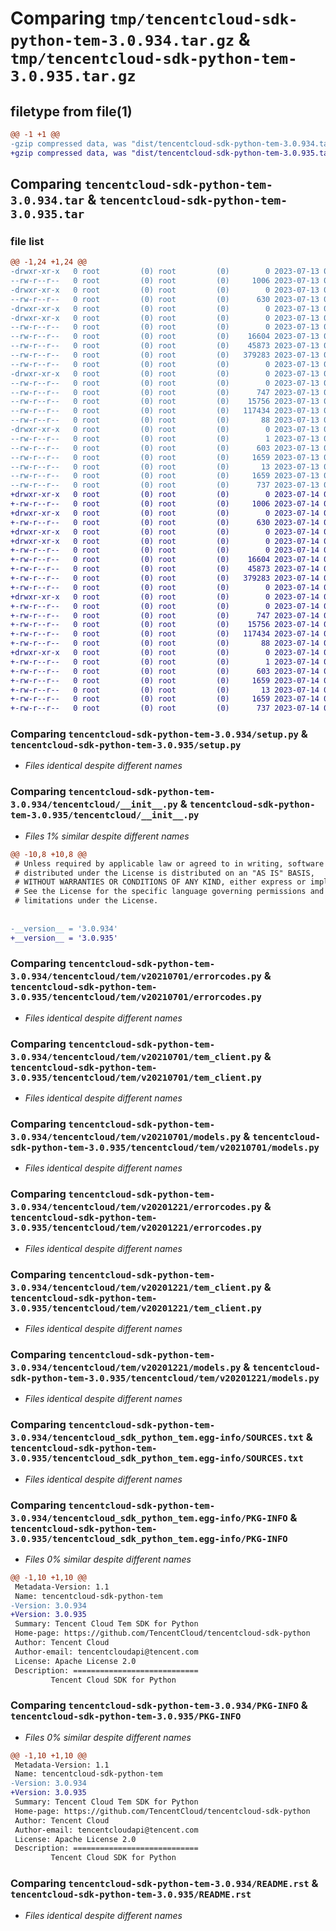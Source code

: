 # Comparing `tmp/tencentcloud-sdk-python-tem-3.0.934.tar.gz` & `tmp/tencentcloud-sdk-python-tem-3.0.935.tar.gz`

## filetype from file(1)

```diff
@@ -1 +1 @@
-gzip compressed data, was "dist/tencentcloud-sdk-python-tem-3.0.934.tar", last modified: Thu Jul 13 00:35:07 2023, max compression
+gzip compressed data, was "dist/tencentcloud-sdk-python-tem-3.0.935.tar", last modified: Fri Jul 14 00:40:01 2023, max compression
```

## Comparing `tencentcloud-sdk-python-tem-3.0.934.tar` & `tencentcloud-sdk-python-tem-3.0.935.tar`

### file list

```diff
@@ -1,24 +1,24 @@
-drwxr-xr-x   0 root         (0) root         (0)        0 2023-07-13 00:35:07.000000 tencentcloud-sdk-python-tem-3.0.934/
--rw-r--r--   0 root         (0) root         (0)     1006 2023-07-13 00:35:07.000000 tencentcloud-sdk-python-tem-3.0.934/setup.py
-drwxr-xr-x   0 root         (0) root         (0)        0 2023-07-13 00:35:07.000000 tencentcloud-sdk-python-tem-3.0.934/tencentcloud/
--rw-r--r--   0 root         (0) root         (0)      630 2023-07-13 00:35:07.000000 tencentcloud-sdk-python-tem-3.0.934/tencentcloud/__init__.py
-drwxr-xr-x   0 root         (0) root         (0)        0 2023-07-13 00:35:07.000000 tencentcloud-sdk-python-tem-3.0.934/tencentcloud/tem/
-drwxr-xr-x   0 root         (0) root         (0)        0 2023-07-13 00:35:07.000000 tencentcloud-sdk-python-tem-3.0.934/tencentcloud/tem/v20210701/
--rw-r--r--   0 root         (0) root         (0)        0 2023-07-13 00:35:07.000000 tencentcloud-sdk-python-tem-3.0.934/tencentcloud/tem/v20210701/__init__.py
--rw-r--r--   0 root         (0) root         (0)    16604 2023-07-13 00:35:07.000000 tencentcloud-sdk-python-tem-3.0.934/tencentcloud/tem/v20210701/errorcodes.py
--rw-r--r--   0 root         (0) root         (0)    45873 2023-07-13 00:35:07.000000 tencentcloud-sdk-python-tem-3.0.934/tencentcloud/tem/v20210701/tem_client.py
--rw-r--r--   0 root         (0) root         (0)   379283 2023-07-13 00:35:07.000000 tencentcloud-sdk-python-tem-3.0.934/tencentcloud/tem/v20210701/models.py
--rw-r--r--   0 root         (0) root         (0)        0 2023-07-13 00:35:07.000000 tencentcloud-sdk-python-tem-3.0.934/tencentcloud/tem/__init__.py
-drwxr-xr-x   0 root         (0) root         (0)        0 2023-07-13 00:35:07.000000 tencentcloud-sdk-python-tem-3.0.934/tencentcloud/tem/v20201221/
--rw-r--r--   0 root         (0) root         (0)        0 2023-07-13 00:35:07.000000 tencentcloud-sdk-python-tem-3.0.934/tencentcloud/tem/v20201221/__init__.py
--rw-r--r--   0 root         (0) root         (0)      747 2023-07-13 00:35:07.000000 tencentcloud-sdk-python-tem-3.0.934/tencentcloud/tem/v20201221/errorcodes.py
--rw-r--r--   0 root         (0) root         (0)    15756 2023-07-13 00:35:07.000000 tencentcloud-sdk-python-tem-3.0.934/tencentcloud/tem/v20201221/tem_client.py
--rw-r--r--   0 root         (0) root         (0)   117434 2023-07-13 00:35:07.000000 tencentcloud-sdk-python-tem-3.0.934/tencentcloud/tem/v20201221/models.py
--rw-r--r--   0 root         (0) root         (0)       88 2023-07-13 00:35:07.000000 tencentcloud-sdk-python-tem-3.0.934/setup.cfg
-drwxr-xr-x   0 root         (0) root         (0)        0 2023-07-13 00:35:07.000000 tencentcloud-sdk-python-tem-3.0.934/tencentcloud_sdk_python_tem.egg-info/
--rw-r--r--   0 root         (0) root         (0)        1 2023-07-13 00:35:07.000000 tencentcloud-sdk-python-tem-3.0.934/tencentcloud_sdk_python_tem.egg-info/dependency_links.txt
--rw-r--r--   0 root         (0) root         (0)      603 2023-07-13 00:35:07.000000 tencentcloud-sdk-python-tem-3.0.934/tencentcloud_sdk_python_tem.egg-info/SOURCES.txt
--rw-r--r--   0 root         (0) root         (0)     1659 2023-07-13 00:35:07.000000 tencentcloud-sdk-python-tem-3.0.934/tencentcloud_sdk_python_tem.egg-info/PKG-INFO
--rw-r--r--   0 root         (0) root         (0)       13 2023-07-13 00:35:07.000000 tencentcloud-sdk-python-tem-3.0.934/tencentcloud_sdk_python_tem.egg-info/top_level.txt
--rw-r--r--   0 root         (0) root         (0)     1659 2023-07-13 00:35:07.000000 tencentcloud-sdk-python-tem-3.0.934/PKG-INFO
--rw-r--r--   0 root         (0) root         (0)      737 2023-07-13 00:35:07.000000 tencentcloud-sdk-python-tem-3.0.934/README.rst
+drwxr-xr-x   0 root         (0) root         (0)        0 2023-07-14 00:40:01.000000 tencentcloud-sdk-python-tem-3.0.935/
+-rw-r--r--   0 root         (0) root         (0)     1006 2023-07-14 00:40:01.000000 tencentcloud-sdk-python-tem-3.0.935/setup.py
+drwxr-xr-x   0 root         (0) root         (0)        0 2023-07-14 00:40:01.000000 tencentcloud-sdk-python-tem-3.0.935/tencentcloud/
+-rw-r--r--   0 root         (0) root         (0)      630 2023-07-14 00:40:01.000000 tencentcloud-sdk-python-tem-3.0.935/tencentcloud/__init__.py
+drwxr-xr-x   0 root         (0) root         (0)        0 2023-07-14 00:40:01.000000 tencentcloud-sdk-python-tem-3.0.935/tencentcloud/tem/
+drwxr-xr-x   0 root         (0) root         (0)        0 2023-07-14 00:40:01.000000 tencentcloud-sdk-python-tem-3.0.935/tencentcloud/tem/v20210701/
+-rw-r--r--   0 root         (0) root         (0)        0 2023-07-14 00:40:01.000000 tencentcloud-sdk-python-tem-3.0.935/tencentcloud/tem/v20210701/__init__.py
+-rw-r--r--   0 root         (0) root         (0)    16604 2023-07-14 00:40:01.000000 tencentcloud-sdk-python-tem-3.0.935/tencentcloud/tem/v20210701/errorcodes.py
+-rw-r--r--   0 root         (0) root         (0)    45873 2023-07-14 00:40:01.000000 tencentcloud-sdk-python-tem-3.0.935/tencentcloud/tem/v20210701/tem_client.py
+-rw-r--r--   0 root         (0) root         (0)   379283 2023-07-14 00:40:01.000000 tencentcloud-sdk-python-tem-3.0.935/tencentcloud/tem/v20210701/models.py
+-rw-r--r--   0 root         (0) root         (0)        0 2023-07-14 00:40:01.000000 tencentcloud-sdk-python-tem-3.0.935/tencentcloud/tem/__init__.py
+drwxr-xr-x   0 root         (0) root         (0)        0 2023-07-14 00:40:01.000000 tencentcloud-sdk-python-tem-3.0.935/tencentcloud/tem/v20201221/
+-rw-r--r--   0 root         (0) root         (0)        0 2023-07-14 00:40:01.000000 tencentcloud-sdk-python-tem-3.0.935/tencentcloud/tem/v20201221/__init__.py
+-rw-r--r--   0 root         (0) root         (0)      747 2023-07-14 00:40:01.000000 tencentcloud-sdk-python-tem-3.0.935/tencentcloud/tem/v20201221/errorcodes.py
+-rw-r--r--   0 root         (0) root         (0)    15756 2023-07-14 00:40:01.000000 tencentcloud-sdk-python-tem-3.0.935/tencentcloud/tem/v20201221/tem_client.py
+-rw-r--r--   0 root         (0) root         (0)   117434 2023-07-14 00:40:01.000000 tencentcloud-sdk-python-tem-3.0.935/tencentcloud/tem/v20201221/models.py
+-rw-r--r--   0 root         (0) root         (0)       88 2023-07-14 00:40:01.000000 tencentcloud-sdk-python-tem-3.0.935/setup.cfg
+drwxr-xr-x   0 root         (0) root         (0)        0 2023-07-14 00:40:01.000000 tencentcloud-sdk-python-tem-3.0.935/tencentcloud_sdk_python_tem.egg-info/
+-rw-r--r--   0 root         (0) root         (0)        1 2023-07-14 00:40:01.000000 tencentcloud-sdk-python-tem-3.0.935/tencentcloud_sdk_python_tem.egg-info/dependency_links.txt
+-rw-r--r--   0 root         (0) root         (0)      603 2023-07-14 00:40:01.000000 tencentcloud-sdk-python-tem-3.0.935/tencentcloud_sdk_python_tem.egg-info/SOURCES.txt
+-rw-r--r--   0 root         (0) root         (0)     1659 2023-07-14 00:40:01.000000 tencentcloud-sdk-python-tem-3.0.935/tencentcloud_sdk_python_tem.egg-info/PKG-INFO
+-rw-r--r--   0 root         (0) root         (0)       13 2023-07-14 00:40:01.000000 tencentcloud-sdk-python-tem-3.0.935/tencentcloud_sdk_python_tem.egg-info/top_level.txt
+-rw-r--r--   0 root         (0) root         (0)     1659 2023-07-14 00:40:01.000000 tencentcloud-sdk-python-tem-3.0.935/PKG-INFO
+-rw-r--r--   0 root         (0) root         (0)      737 2023-07-14 00:40:01.000000 tencentcloud-sdk-python-tem-3.0.935/README.rst
```

### Comparing `tencentcloud-sdk-python-tem-3.0.934/setup.py` & `tencentcloud-sdk-python-tem-3.0.935/setup.py`

 * *Files identical despite different names*

### Comparing `tencentcloud-sdk-python-tem-3.0.934/tencentcloud/__init__.py` & `tencentcloud-sdk-python-tem-3.0.935/tencentcloud/__init__.py`

 * *Files 1% similar despite different names*

```diff
@@ -10,8 +10,8 @@
 # Unless required by applicable law or agreed to in writing, software
 # distributed under the License is distributed on an "AS IS" BASIS,
 # WITHOUT WARRANTIES OR CONDITIONS OF ANY KIND, either express or implied.
 # See the License for the specific language governing permissions and
 # limitations under the License.
 
 
-__version__ = '3.0.934'
+__version__ = '3.0.935'
```

### Comparing `tencentcloud-sdk-python-tem-3.0.934/tencentcloud/tem/v20210701/errorcodes.py` & `tencentcloud-sdk-python-tem-3.0.935/tencentcloud/tem/v20210701/errorcodes.py`

 * *Files identical despite different names*

### Comparing `tencentcloud-sdk-python-tem-3.0.934/tencentcloud/tem/v20210701/tem_client.py` & `tencentcloud-sdk-python-tem-3.0.935/tencentcloud/tem/v20210701/tem_client.py`

 * *Files identical despite different names*

### Comparing `tencentcloud-sdk-python-tem-3.0.934/tencentcloud/tem/v20210701/models.py` & `tencentcloud-sdk-python-tem-3.0.935/tencentcloud/tem/v20210701/models.py`

 * *Files identical despite different names*

### Comparing `tencentcloud-sdk-python-tem-3.0.934/tencentcloud/tem/v20201221/errorcodes.py` & `tencentcloud-sdk-python-tem-3.0.935/tencentcloud/tem/v20201221/errorcodes.py`

 * *Files identical despite different names*

### Comparing `tencentcloud-sdk-python-tem-3.0.934/tencentcloud/tem/v20201221/tem_client.py` & `tencentcloud-sdk-python-tem-3.0.935/tencentcloud/tem/v20201221/tem_client.py`

 * *Files identical despite different names*

### Comparing `tencentcloud-sdk-python-tem-3.0.934/tencentcloud/tem/v20201221/models.py` & `tencentcloud-sdk-python-tem-3.0.935/tencentcloud/tem/v20201221/models.py`

 * *Files identical despite different names*

### Comparing `tencentcloud-sdk-python-tem-3.0.934/tencentcloud_sdk_python_tem.egg-info/SOURCES.txt` & `tencentcloud-sdk-python-tem-3.0.935/tencentcloud_sdk_python_tem.egg-info/SOURCES.txt`

 * *Files identical despite different names*

### Comparing `tencentcloud-sdk-python-tem-3.0.934/tencentcloud_sdk_python_tem.egg-info/PKG-INFO` & `tencentcloud-sdk-python-tem-3.0.935/tencentcloud_sdk_python_tem.egg-info/PKG-INFO`

 * *Files 0% similar despite different names*

```diff
@@ -1,10 +1,10 @@
 Metadata-Version: 1.1
 Name: tencentcloud-sdk-python-tem
-Version: 3.0.934
+Version: 3.0.935
 Summary: Tencent Cloud Tem SDK for Python
 Home-page: https://github.com/TencentCloud/tencentcloud-sdk-python
 Author: Tencent Cloud
 Author-email: tencentcloudapi@tencent.com
 License: Apache License 2.0
 Description: ============================
         Tencent Cloud SDK for Python
```

### Comparing `tencentcloud-sdk-python-tem-3.0.934/PKG-INFO` & `tencentcloud-sdk-python-tem-3.0.935/PKG-INFO`

 * *Files 0% similar despite different names*

```diff
@@ -1,10 +1,10 @@
 Metadata-Version: 1.1
 Name: tencentcloud-sdk-python-tem
-Version: 3.0.934
+Version: 3.0.935
 Summary: Tencent Cloud Tem SDK for Python
 Home-page: https://github.com/TencentCloud/tencentcloud-sdk-python
 Author: Tencent Cloud
 Author-email: tencentcloudapi@tencent.com
 License: Apache License 2.0
 Description: ============================
         Tencent Cloud SDK for Python
```

### Comparing `tencentcloud-sdk-python-tem-3.0.934/README.rst` & `tencentcloud-sdk-python-tem-3.0.935/README.rst`

 * *Files identical despite different names*

